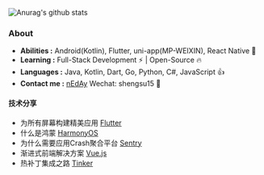 ![Anurag's github stats](https://readme.neday.cn/api?username=nEdAy&count_private=true&show_icons=true)

### About

-  **Abilities :** Android(Kotlin), Flutter, uni-app(MP-WEIXIN), React Native :muscle:
-  **Learning :** Full-Stack Development :zap: | Open-Source :fire:    
-  **Languages :** Java, Kotlin, Dart, Go, Python, C#, JavaScript :thumbsup:
-  **Contact me :** [nEdAy](mailto:shengsu15@gmail.com)  Wechat: shengsu15 :punch:


#### 技术分享

- 为所有屏幕构建精美应用 [Flutter](https://file.neday.cn/Flutter.pdf)
- 什么是鸿蒙 [HarmonyOS](https://file.neday.cn/HarmonyOS.pdf)
- 为什么需要应用Crash聚合平台 [Sentry](https://file.neday.cn/Sentry.pdf)
- 渐进式前端解决方案 [Vue.js](https://file.neday.cn/Vue.pdf)
- 热补丁集成之路 [Tinker](https://file.neday.cn/Tinker.pdf)
